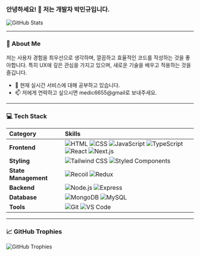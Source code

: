 ### 안녕하세요! 👋 저는 개발자 박민규입니다.

![GitHub Stats](https://github-readme-stats.vercel.app/api?username=gksktl111&theme=radical&show_icons=true)

---

### 🌟 About Me

저는 사용자 경험을 최우선으로 생각하며, 깔끔하고 효율적인 코드를 작성하는 것을 좋아합니다. 특히 UX에 깊은 관심을 가지고 있으며, 새로운 기술을 배우고 적용하는 것을 즐깁니다.

- 💬 현재 실시간 서비스에 대해 공부하고 있습니다.
- 📫 저에게 연락하고 싶으시면 medic6655@gmail로 보내주세요.

---

### 💻 Tech Stack

| Category | Skills |
|:---|:---|
| **Frontend** | ![HTML](https://img.shields.io/badge/HTML5-E34F26?style=for-the-badge&logo=html5&logoColor=white) ![CSS](https://img.shields.io/badge/CSS3-1572B6?style=for-the-badge&logo=css3&logoColor=white) ![JavaScript](https://img.shields.io/badge/JavaScript-F7DF1E?style=for-the-badge&logo=javascript&logoColor=black) ![TypeScript](https://img.shields.io/badge/TypeScript-3178C6?style=for-the-badge&logo=typescript&logoColor=white) ![React](https://img.shields.io/badge/React-61DAFB?style=for-the-badge&logo=react&logoColor=black) ![Next.js](https://img.shields.io/badge/Next.js-000000?style=for-the-badge&logo=next.js&logoColor=white) |
| **Styling** | ![Tailwind CSS](https://img.shields.io/badge/Tailwind_CSS-38B2AC?style=for-the-badge&logo=tailwind-css&logoColor=white) ![Styled Components](https://img.shields.io/badge/Styled_Components-DB7093?style=for-the-badge&logo=styled-components&logoColor=white) |
| **State Management** | ![Recoil](https://img.shields.io/badge/Recoil-3578E5?style=for-the-badge&logo=recoil&logoColor=white) ![Redux](https://img.shields.io/badge/Redux-764ABC?style=for-the-badge&logo=redux&logoColor=white) |
| **Backend** | ![Node.js](https://img.shields.io/badge/Node.js-339933?style=for-the-badge&logo=node.js&logoColor=white) ![Express](https://img.shields.io/badge/Express-000000?style=for-the-badge&logo=express&logoColor=white) |
| **Database** | ![MongoDB](https://img.shields.io/badge/MongoDB-47A248?style=for-the-badge&logo=mongodb&logoColor=white) ![MySQL](https://img.shields.io/badge/MySQL-4479A1?style=for-the-badge&logo=mysql&logoColor=white) |
| **Tools** | ![Git](https://img.shields.io/badge/Git-F05032?style=for-the-badge&logo=git&logoColor=white) ![VS Code](https://img.shields.io/badge/VS_Code-007ACC?style=for-the-badge&logo=visual-studio-code&logoColor=white) |

---

### 📈 GitHub Trophies

![GitHub Trophies](https://github-profile-trophy.vercel.app/?username=gksktl111&theme=onedark&no-frame=true&no-bg=true)
